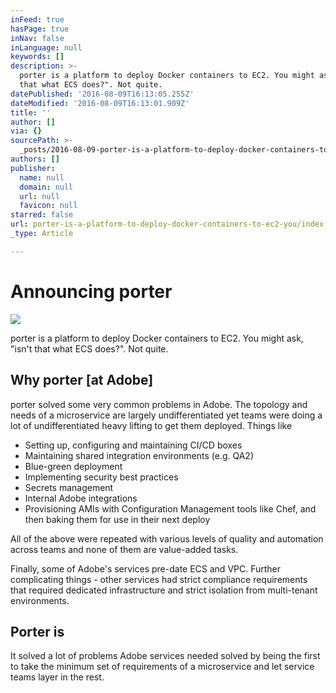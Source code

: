 ```yaml
---
inFeed: true
hasPage: true
inNav: false
inLanguage: null
keywords: []
description: >-
  porter is a platform to deploy Docker containers to EC2. You might ask, "isn't
  that what ECS does?". Not quite.
datePublished: '2016-08-09T16:13:05.255Z'
dateModified: '2016-08-09T16:13:01.909Z'
title: ''
author: []
via: {}
sourcePath: >-
  _posts/2016-08-09-porter-is-a-platform-to-deploy-docker-containers-to-ec2-you.md
authors: []
publisher:
  name: null
  domain: null
  url: null
  favicon: null
starred: false
url: porter-is-a-platform-to-deploy-docker-containers-to-ec2-you/index.html
_type: Article

---
```

# Announcing porter
![](https://the-grid-user-content.s3-us-west-2.amazonaws.com/ae79d1c7-7600-4a84-ab86-a7b2f2ff0da0.jpg)

porter is a platform to deploy Docker containers to EC2\. You might ask, "isn't that what ECS does?". Not quite.

## Why porter \[at Adobe\]

porter solved some very common problems in Adobe. The topology and needs of a microservice are largely undifferentiated yet teams were doing a lot of undifferentiated heavy lifting to get them deployed. Things like

* Setting up, configuring and maintaining CI/CD boxes
* Maintaining shared integration environments (e.g. QA2)
* Blue-green deployment
* Implementing security best practices
* Secrets management
* Internal Adobe integrations
* Provisioning AMIs with Configuration Management tools like Chef, and then baking them for use in their next deploy

All of the above were repeated with various levels of quality and automation across teams and none of them are value-added tasks.

Finally, some of Adobe's services pre-date ECS and VPC. Further complicating things - other services had strict compliance requirements that required dedicated infrastructure and strict isolation from multi-tenant environments.

## Porter is

It solved a lot of problems Adobe services needed solved by being the first to take the minimum set of requirements of a microservice and let service teams layer in the rest.
